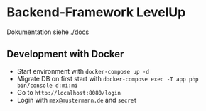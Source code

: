# Backend-Framework LevelUp

Dokumentation siehe [./docs](./docs)

## Development with Docker

- Start environment with `docker-compose up -d`
- Migrate DB on first start with `docker-compose exec -T app php bin/console d:mi:mi`
- Go to `http://localhost:8080/login`
- Login with `max@mustermann.de` and `secret`